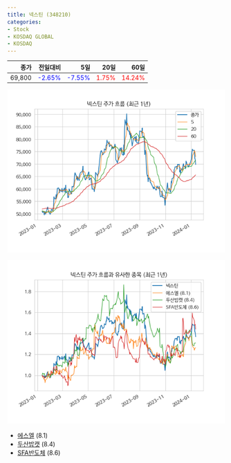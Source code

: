 ```yaml
---
title: 넥스틴 (348210)
categories:
- Stock
- KOSDAQ GLOBAL
- KOSDAQ
---
```


|종가|전일대비|5일|20일|60일|
|---:|-------:|--:|---:|---:|
|69,800|<span style="color: blue">-2.65%</span>|<span style="color: blue">-7.55%</span>|<span style="color: red">1.75%</span>|<span style="color: red">14.24%</span>|


<!-- more -->

![348210](/assets/images/stock/348210.png)

![348210](/assets/images/stock/348210_sim.png)

- [에스엘](/005850/) (8.1)
- [두산밥캣](/241560/) (8.4)
- [SFA반도체](/036540/) (8.6)